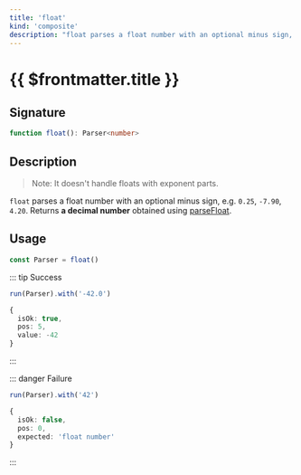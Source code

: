 ```yaml
---
title: 'float'
kind: 'composite'
description: "float parses a float number with an optional minus sign, e.g. '0.25', '-7.90', '4.20'. Returns a decimal number obtained using parseInt with radix of 8."
---
```


# {{ $frontmatter.title }}

## Signature

```ts
function float(): Parser<number>
```

## Description

> Note: It doesn't handle floats with exponent parts.

`float` parses a float number with an optional minus sign, e.g. `0.25`, `-7.90`, `4.20`. Returns **a decimal number** obtained using [parseFloat].

## Usage

```ts
const Parser = float()
```

::: tip Success
```ts
run(Parser).with('-42.0')

{
  isOk: true,
  pos: 5,
  value: -42
}
```
:::

::: danger Failure
```ts
run(Parser).with('42')

{
  isOk: false,
  pos: 0,
  expected: 'float number'
}
```
:::

<!-- Links. -->

[parseFloat]: https://developer.mozilla.org/en-US/docs/Web/JavaScript/Reference/Global_Objects/parseFloat
